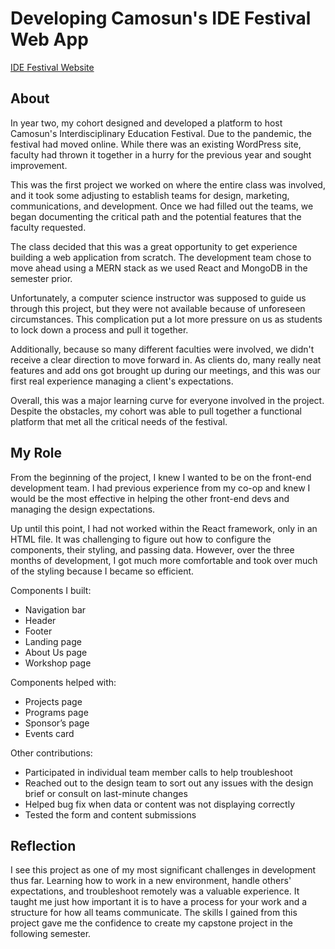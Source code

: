 # Developing Camosun's IDE Festival Web App

[IDE Festival Website](https://ide.camosun.bc.ca/)

## About

 In year two, my cohort designed and developed a platform to host Camosun's Interdisciplinary Education Festival. Due to the pandemic, the festival had moved online. While there was an existing WordPress site, faculty had thrown it together in a hurry for the previous year and sought improvement.

This was the first project we worked on where the entire class was involved, and it took some adjusting to establish teams for design, marketing, communications, and development. Once we had filled out the teams, we began documenting the critical path and the potential features that the faculty requested. 

The class decided that this was a great opportunity to get experience building a web application from scratch. The development team chose to move ahead using a MERN stack as we used React and MongoDB in the semester prior.

Unfortunately,  a computer science instructor was supposed to guide us through this project, but they were not available because of unforeseen circumstances. This complication put a lot more pressure on us as students to lock down a process and pull it together.

Additionally, because so many different faculties were involved, we didn't receive a clear direction to move forward in. As clients do, many really neat features and add ons got brought up during our meetings, and this was our first real experience managing a client's expectations.

Overall, this was a major learning curve for everyone involved in the project. Despite the obstacles, my cohort was able to pull together a functional platform that met all the critical needs of the festival. 

## My Role

From the beginning of the project, I knew I wanted to be on the front-end development team. I had previous experience from my co-op and knew I would be the most effective in helping the other front-end devs and managing the design expectations. 

Up until this point, I had not worked within the React framework, only in an HTML file. It was challenging to figure out how to configure the components, their styling, and passing data. However, over the three months of development, I got much more comfortable and took over much of the styling because I became so efficient.

Components I built:

-	Navigation bar
-	Header 
-	Footer
-	Landing page 
-	About Us page
-	Workshop page

Components helped with:

-	Projects page
-	Programs page
-	Sponsor’s page
-	Events card

Other contributions:

-	Participated in individual team member calls to help troubleshoot
-	Reached out to the design team to sort out any issues with the design brief or consult on last-minute changes
-	Helped bug fix when data or content was not displaying correctly
-	Tested the form and content submissions

## Reflection

I see this project as one of my most significant challenges in development thus far. Learning how to work in a new environment, handle others' expectations, and troubleshoot remotely was a valuable experience. It taught me just how important it is to have a process for your work and a structure for how all teams communicate. The skills I gained from this project gave me the confidence to create my capstone project in the following semester.